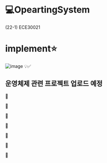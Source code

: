 # 💻OpeartingSystem
(22-1) ECE30021	


# implement⭐️
![image](https://user-images.githubusercontent.com/49769190/175462050-c7134642-8f6f-4a83-ac51-c4285587b384.png)
💡✅


## 운영체제 관련 프로젝트 업로드 예정
🍓

🍇

🍎 

💊

🍊

🍒 

🍑
